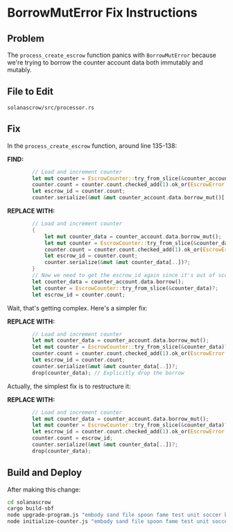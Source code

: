 # BorrowMutError Fix Instructions

## Problem
The `process_create_escrow` function panics with `BorrowMutError` because we're trying to borrow the counter account data both immutably and mutably.

## File to Edit
`solanascrow/src/processor.rs`

## Fix
In the `process_create_escrow` function, around line 135-138:

**FIND:**
```rust
        // Load and increment counter
        let mut counter = EscrowCounter::try_from_slice(&counter_account.data.borrow())?;
        counter.count = counter.count.checked_add(1).ok_or(EscrowError::AmountOverflow)?;
        let escrow_id = counter.count;
        counter.serialize(&mut &mut counter_account.data.borrow_mut()[..])?;
```

**REPLACE WITH:**
```rust
        // Load and increment counter
        {
            let mut counter_data = counter_account.data.borrow_mut();
            let mut counter = EscrowCounter::try_from_slice(&counter_data)?;
            counter.count = counter.count.checked_add(1).ok_or(EscrowError::AmountOverflow)?;
            let escrow_id = counter.count;
            counter.serialize(&mut &mut counter_data[..])?;
        }
        // Now we need to get the escrow_id again since it's out of scope
        let counter_data = counter_account.data.borrow();
        let counter = EscrowCounter::try_from_slice(&counter_data)?;
        let escrow_id = counter.count;
```

Wait, that's getting complex. Here's a simpler fix:

**REPLACE WITH:**
```rust
        // Load and increment counter
        let mut counter_data = counter_account.data.borrow_mut();
        let mut counter = EscrowCounter::try_from_slice(&counter_data)?;
        counter.count = counter.count.checked_add(1).ok_or(EscrowError::AmountOverflow)?;
        let escrow_id = counter.count;
        counter.serialize(&mut &mut counter_data[..])?;
        drop(counter_data); // Explicitly drop the borrow
```

Actually, the simplest fix is to restructure it:

**REPLACE WITH:**
```rust
        // Load and increment counter
        let mut counter_data = counter_account.data.borrow_mut();
        let mut counter = EscrowCounter::try_from_slice(&counter_data)?;
        let escrow_id = counter.count.checked_add(1).ok_or(EscrowError::AmountOverflow)?;
        counter.count = escrow_id;
        counter.serialize(&mut &mut counter_data[..])?;
        drop(counter_data);
```

## Build and Deploy

After making this change:

```bash
cd solanascrow
cargo build-sbf
node upgrade-program.js "embody sand file spoon fame test unit soccer blur fitness pulp narrow"
node initialize-counter.js "embody sand file spoon fame test unit soccer blur fitness pulp narrow"
```

